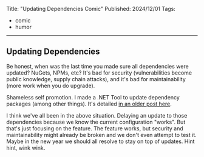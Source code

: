Title: "Updating Dependencies Comic"
Published: 2024/12/01
Tags: 
- comic
- humor
---

## Updating Dependencies

Be honest, when was the last time you made sure all dependencies were updated? NuGets, NPMs, etc? It's bad for security (vulnerabilities become public knowledge, supply chain attacks), and it's bad for maintainability (more work when you do upgrade).

Shameless self promotion. I made a .NET Tool to update dependency packages (among other things). It's detailed [in an older post here](/posts/20241103_CodeUpdater).

I think we've all been in the above situation. Delaying an update to those dependencies because we know the current configuration "works". But that's just focusing on the feature. The feature works, but security and maintainability might already be broken and we don't even attempt to test it. Maybe in the new year we should all resolve to stay on top of updates. Hint hint, wink wink.
